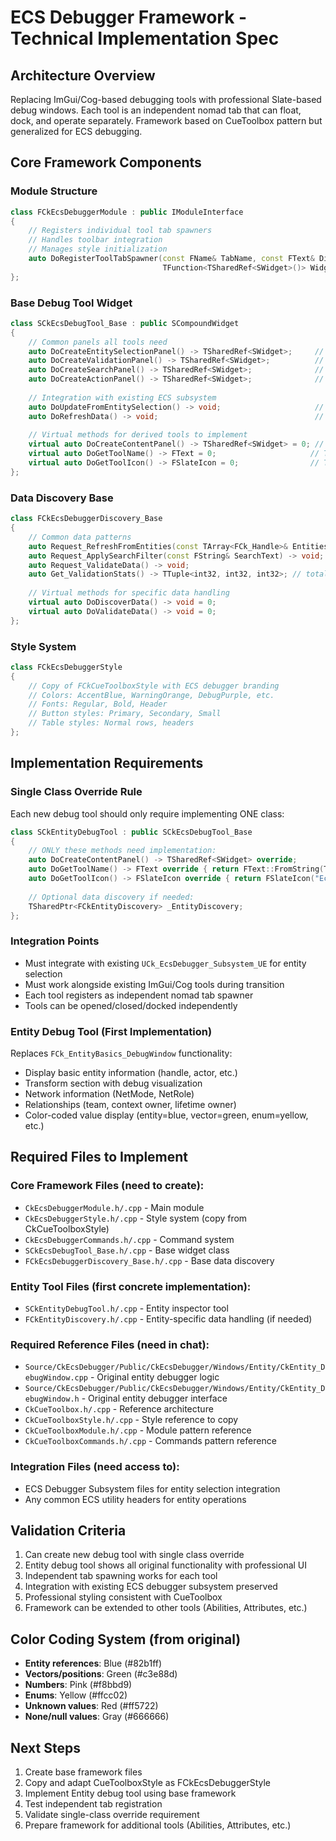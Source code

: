 # ECS Debugger Framework - Technical Implementation Spec

## Architecture Overview
Replacing ImGui/Cog-based debugging tools with professional Slate-based debug windows. Each tool is an independent nomad tab that can float, dock, and operate separately. Framework based on CueToolbox pattern but generalized for ECS debugging.

## Core Framework Components

### Module Structure
```cpp
class FCkEcsDebuggerModule : public IModuleInterface
{
    // Registers individual tool tab spawners
    // Handles toolbar integration
    // Manages style initialization
    auto DoRegisterToolTabSpawner(const FName& TabName, const FText& DisplayName, 
                                  TFunction<TSharedRef<SWidget>()> WidgetFactory) -> void;
};
```

### Base Debug Tool Widget
```cpp
class SCkEcsDebugTool_Base : public SCompoundWidget
{
    // Common panels all tools need
    auto DoCreateEntitySelectionPanel() -> TSharedRef<SWidget>;     // Entity picker/display
    auto DoCreateValidationPanel() -> TSharedRef<SWidget>;          // Validation status
    auto DoCreateSearchPanel() -> TSharedRef<SWidget>;              // Search/filter UI
    auto DoCreateActionPanel() -> TSharedRef<SWidget>;              // Common actions
    
    // Integration with existing ECS subsystem
    auto DoUpdateFromEntitySelection() -> void;                     // React to entity changes
    auto DoRefreshData() -> void;                                   // Refresh tool data
    
    // Virtual methods for derived tools to implement
    virtual auto DoCreateContentPanel() -> TSharedRef<SWidget> = 0; // Tool-specific content
    virtual auto DoGetToolName() -> FText = 0;                     // Tool display name
    virtual auto DoGetToolIcon() -> FSlateIcon = 0;                // Tool icon
};
```

### Data Discovery Base
```cpp
class FCkEcsDebuggerDiscovery_Base
{
    // Common data patterns
    auto Request_RefreshFromEntities(const TArray<FCk_Handle>& Entities) -> void;
    auto Request_ApplySearchFilter(const FString& SearchText) -> void;
    auto Request_ValidateData() -> void;
    auto Get_ValidationStats() -> TTuple<int32, int32, int32>; // total, errors, warnings
    
    // Virtual methods for specific data handling
    virtual auto DoDiscoverData() -> void = 0;
    virtual auto DoValidateData() -> void = 0;
};
```

### Style System
```cpp
class FCkEcsDebuggerStyle
{
    // Copy of FCkCueToolboxStyle with ECS debugger branding
    // Colors: AccentBlue, WarningOrange, DebugPurple, etc.
    // Fonts: Regular, Bold, Header
    // Button styles: Primary, Secondary, Small
    // Table styles: Normal rows, headers
};
```

## Implementation Requirements

### Single Class Override Rule
Each new debug tool should only require implementing ONE class:
```cpp
class SCkEntityDebugTool : public SCkEcsDebugTool_Base
{
    // ONLY these methods need implementation:
    auto DoCreateContentPanel() -> TSharedRef<SWidget> override;
    auto DoGetToolName() -> FText override { return FText::FromString(TEXT("Entity Inspector")); }
    auto DoGetToolIcon() -> FSlateIcon override { return FSlateIcon("EcsDebugger", "Entity.Icon"); }
    
    // Optional data discovery if needed:
    TSharedPtr<FCkEntityDiscovery> _EntityDiscovery;
};
```

### Integration Points
- Must integrate with existing `UCk_EcsDebugger_Subsystem_UE` for entity selection
- Must work alongside existing ImGui/Cog tools during transition
- Each tool registers as independent nomad tab spawner
- Tools can be opened/closed/docked independently

### Entity Debug Tool (First Implementation)
Replaces `FCk_EntityBasics_DebugWindow` functionality:
- Display basic entity information (handle, actor, etc.)
- Transform section with debug visualization
- Network information (NetMode, NetRole)
- Relationships (team, context owner, lifetime owner)
- Color-coded value display (entity=blue, vector=green, enum=yellow, etc.)

## Required Files to Implement

### Core Framework Files (need to create):
- `CkEcsDebuggerModule.h/.cpp` - Main module
- `CkEcsDebuggerStyle.h/.cpp` - Style system (copy from CkCueToolboxStyle)
- `CkEcsDebuggerCommands.h/.cpp` - Command system
- `SCkEcsDebugTool_Base.h/.cpp` - Base widget class
- `FCkEcsDebuggerDiscovery_Base.h/.cpp` - Base data discovery

### Entity Tool Files (first concrete implementation):
- `SCkEntityDebugTool.h/.cpp` - Entity inspector tool
- `FCkEntityDiscovery.h/.cpp` - Entity-specific data handling (if needed)

### Required Reference Files (need in chat):
- `Source/CkEcsDebugger/Public/CkEcsDebugger/Windows/Entity/CkEntity_DebugWindow.cpp` - Original entity debugger logic
- `Source/CkEcsDebugger/Public/CkEcsDebugger/Windows/Entity/CkEntity_DebugWindow.h` - Original entity debugger interface
- `CkCueToolbox.h/.cpp` - Reference architecture
- `CkCueToolboxStyle.h/.cpp` - Style reference to copy
- `CkCueToolboxModule.h/.cpp` - Module pattern reference
- `CkCueToolboxCommands.h/.cpp` - Commands pattern reference

### Integration Files (need access to):
- ECS Debugger Subsystem files for entity selection integration
- Any common ECS utility headers for entity operations

## Validation Criteria
1. Can create new debug tool with single class override
2. Entity debug tool shows all original functionality with professional UI
3. Independent tab spawning works for each tool
4. Integration with existing ECS debugger subsystem preserved
5. Professional styling consistent with CueToolbox
6. Framework can be extended to other tools (Abilities, Attributes, etc.)

## Color Coding System (from original)
- **Entity references**: Blue (#82b1ff)
- **Vectors/positions**: Green (#c3e88d)  
- **Numbers**: Pink (#f8bbd9)
- **Enums**: Yellow (#ffcc02)
- **Unknown values**: Red (#ff5722)
- **None/null values**: Gray (#666666)

## Next Steps
1. Create base framework files
2. Copy and adapt CueToolboxStyle as FCkEcsDebuggerStyle
3. Implement Entity debug tool using base framework
4. Test independent tab registration
5. Validate single-class override requirement
6. Prepare framework for additional tools (Abilities, Attributes, etc.)